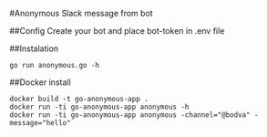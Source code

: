#Anonymous Slack message from bot

##Config
Create your bot and place bot-token in .env file

##Instalation
```
go run anonymous.go -h
```

##Docker install
```
docker build -t go-anonymous-app .
docker run -ti go-anonymous-app anonymous -h
docker run -ti go-anonymous-app anonymous -channel="@bodva" -message="hello"
```